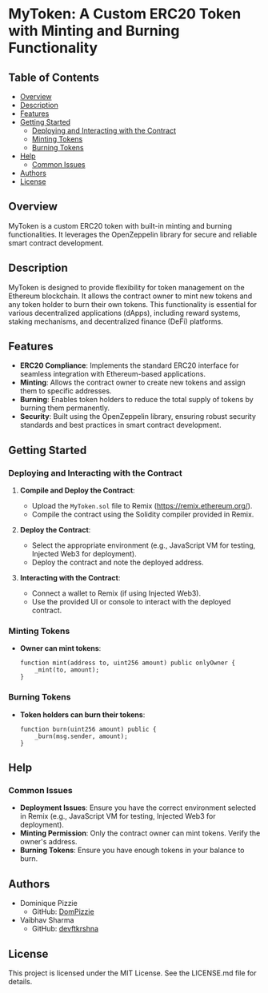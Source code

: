 # MyToken: A Custom ERC20 Token with Minting and Burning Functionality

## Table of Contents

- [Overview](#overview)
- [Description](#description)
- [Features](#features)
- [Getting Started](#getting-started)
  - [Deploying and Interacting with the Contract](#deploying-and-interacting-with-the-contract)
  - [Minting Tokens](#minting-tokens)
  - [Burning Tokens](#burning-tokens)
- [Help](#help)
  - [Common Issues](#common-issues)
- [Authors](#authors)
- [License](#license)

## Overview

MyToken is a custom ERC20 token with built-in minting and burning functionalities. It leverages the OpenZeppelin library for secure and reliable smart contract development.

## Description

MyToken is designed to provide flexibility for token management on the Ethereum blockchain. It allows the contract owner to mint new tokens and any token holder to burn their own tokens. This functionality is essential for various decentralized applications (dApps), including reward systems, staking mechanisms, and decentralized finance (DeFi) platforms.

## Features

- **ERC20 Compliance**: Implements the standard ERC20 interface for seamless integration with Ethereum-based applications.
- **Minting**: Allows the contract owner to create new tokens and assign them to specific addresses.
- **Burning**: Enables token holders to reduce the total supply of tokens by burning them permanently.
- **Security**: Built using the OpenZeppelin library, ensuring robust security standards and best practices in smart contract development.

## Getting Started

### Deploying and Interacting with the Contract

1. **Compile and Deploy the Contract**:
   - Upload the `MyToken.sol` file to Remix (https://remix.ethereum.org/).
   - Compile the contract using the Solidity compiler provided in Remix.

2. **Deploy the Contract**:
   - Select the appropriate environment (e.g., JavaScript VM for testing, Injected Web3 for deployment).
   - Deploy the contract and note the deployed address.

3. **Interacting with the Contract**:
   - Connect a wallet to Remix (if using Injected Web3).
   - Use the provided UI or console to interact with the deployed contract.

### Minting Tokens

- **Owner can mint tokens**:
  ```solidity
  function mint(address to, uint256 amount) public onlyOwner {
      _mint(to, amount);
  }
  ```

### Burning Tokens

- **Token holders can burn their tokens**:
  ```solidity
  function burn(uint256 amount) public {
      _burn(msg.sender, amount);
  }
  ```

## Help

### Common Issues

- **Deployment Issues**: Ensure you have the correct environment selected in Remix (e.g., JavaScript VM for testing, Injected Web3 for deployment).
- **Minting Permission**: Only the contract owner can mint tokens. Verify the owner's address.
- **Burning Tokens**: Ensure you have enough tokens in your balance to burn.

## Authors

- Dominique Pizzie
  - GitHub: [DomPizzie](https://github.com/DomPizzie)
- Vaibhav Sharma
  - GitHub: [devftkrshna](https://github.com/devftkrshna)

## License

This project is licensed under the MIT License. See the LICENSE.md file for details.

